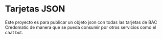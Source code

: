 # Tarjetas JSON

Este proyecto es para publicar un objeto json con todas las tarjetas de BAC Credomatic de manera que se pueda consumir por otros servicios como el chat bot.
